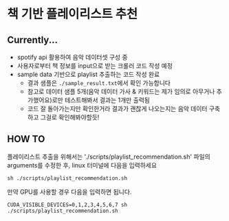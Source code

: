 # 책 기반 플레이리스트 추천

## Currently...
- spotify api 활용하여 음악 데이터셋 구성 중
- 사용자로부터 책 정보를 input으로 받는 크롤러 코드 작성 예정
- sample data 기반으로 playlist 추출하는 코드 작성 완료
    - 결과 샘플은 `./sample_result.txt`에서 확인 가능합니다
    - 참고로 데이터 샘플 5개(음악 데이터 가사 & 키워드는 제가 임의로 아무거나 추가했어요)로만 테스트해봐서 결과는 1개만 출력됨
    - 코드 잘 돌아가는지만 확인한거라 결과가 괜찮게 나오는지는 음악 데이터 구축하고 그걸로 확인해봐야할듯!
  
## HOW TO
플레이리스트 추출을 위해서는 './scripts/playlist_recommendation.sh' 파일의 arguments를 수정한 후, linux 터미널에 다음을 입력하세요

    sh ./scripts/playlist_recommendation.sh

만약 GPU를 사용할 경우 다음을 입력하면 됩니다.

    CUDA_VISIBLE_DEVICES=0,1,2,3,4,5,6,7 sh ./scripts/playlist_recommendation.sh 

